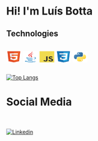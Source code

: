  
 <h1 style="font-weight: bold"> Hi! I'm Luís Botta</h1>


<h2 style="font-weight: bold">Technologies</h2>

<div style="display: inline_block"> <br/>
<img align="center" alt="css3" height="30px" width="40px" src="https://raw.githubusercontent.com/devicons/devicon/master/icons/html5/html5-original.svg">
<img align="center" alt="html" height="30px" width="40px" src="https://raw.githubusercontent.com/devicons/devicon/master/icons/java/java-original.svg">
  <img align="center" alt="html" height="30px" width="40px" src="https://raw.githubusercontent.com/devicons/devicon/master/icons/javascript/javascript-original.svg">
<img align="center" alt="js" height="30px" width="40px" src="https://raw.githubusercontent.com/devicons/devicon/master/icons/css3/css3-original.svg">
<img align="center" alt="html" height="30px" width="40px" src="https://raw.githubusercontent.com/devicons/devicon/master/icons/python/python-original.svg">
</div>
<br/>

[![Top Langs](https://github-readme-stats.vercel.app/api/top-langs/?username=FelipeBotta&langs=6)](https://github.com/FelipeBotta/)

<h2 style="font-size: 2em">Social Media</h2> <br/>


[![Linkedin](https://img.shields.io/badge/LinkedIn-0077B5?style=for-the-badge&logo=linkedin&logoColor=white
)](https://www.linkedin.com/in/luisfsbotta)

